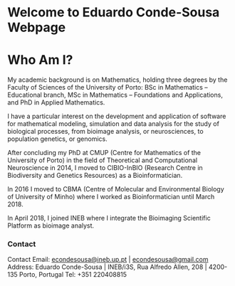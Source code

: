 # Welcome to Eduardo Conde-Sousa Webpage




# Who Am I?

My academic background is on Mathematics, holding three degrees by the Faculty of Sciences of the University of Porto: BSc in Mathematics – Educational branch, MSc in Mathematics – Foundations and Applications, and PhD in Applied Mathematics.



I have a particular interest on the development and application of software for mathematical modeling, simulation and data analysis for the study of biological processes, from bioimage analysis, or neurosciences, to population genetics, or genomics.



After concluding my PhD at CMUP (Centre for Mathematics of the University of Porto) in the field of Theoretical and Computational Neuroscience in 2014, I moved to CIBIO-InBIO (Research Centre in Biodiversity and Genetics Resources) as a Bioinformatician.



In 2016 I moved to CBMA (Centre of Molecular and Environmental Biology of University of Minho) where I worked as Bioinformatician until March 2018.



In April 2018, I joined INEB where I integrate the Bioimaging Scientific Platform as bioimage analyst.



### Contact
Contact
Email:    econdesousa@ineb.up.pt | econdesousa@gmail.com
Address:  Eduardo Conde-Sousa | INEB/i3S, Rua Alfredo Allen, 208 | 4200-135 Porto, Portugal
Tel: +351 220408815

